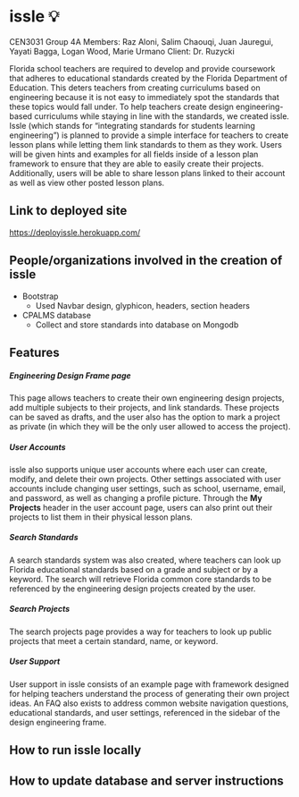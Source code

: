 # issle :bulb:

CEN3031 Group 4A
Members: Raz Aloni, Salim Chaouqi, Juan Jauregui, Yayati Bagga, Logan Wood, Marie Urmano
Client: Dr. Ruzycki

Florida school teachers are required to develop and provide coursework that adheres to educational standards created by the Florida Department of Education. This deters teachers from creating curriculums based on engineering because it is not easy to immediately spot the standards that these topics would fall under. To help teachers create design engineering-based curriculums while staying in line with the standards, we created issle.
Issle (which stands for “integrating standards for students learning engineering”) is planned to provide a simple interface for teachers to create lesson plans while letting them link standards to them as they work. Users will be given hints and examples for all fields inside of a lesson plan framework to ensure that they are able to easily create their projects. Additionally, users will be able to share lesson plans linked to their account as well as view other posted lesson plans.

## Link to deployed site
https://deployissle.herokuapp.com/

## People/organizations involved in the creation of issle
* Bootstrap
  * Used Navbar design, glyphicon, headers, section headers
* CPALMS database
  * Collect and store standards into database on Mongodb
  
## Features

##### Engineering Design Frame page

This page allows teachers to create their own engineering design projects, add multiple subjects to their projects, and link standards. These projects can be saved as drafts, and the user also has the option to mark a project as private (in which they will be the only user allowed to access the project).

##### User Accounts

issle also supports unique user accounts where each user can create, modify, and delete their own projects. Other settings associated with user accounts include changing user settings, such as school, username, email, and password, as well as changing a profile picture. Through the **My Projects** header in the user account page, users can also print out their projects to list them in their physical lesson plans.

##### Search Standards

A search standards system was also created, where teachers can look up Florida educational standards based on a grade and subject or by a keyword. The search will retrieve Florida common core standards to be referenced by the engineering design projects created by the user.

##### Search Projects

The search projects page provides a way for teachers to look up public projects that meet a certain standard, name, or keyword.

##### User Support

User support in issle consists of an example page with framework designed for helping teachers understand the process of generating their own project ideas. An FAQ also exists to address common website navigation questions, educational standards, and user settings, referenced in the sidebar of the design engineering frame.
 
## How to run issle locally


## How to update database and server instructions






